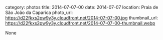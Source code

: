 category: photos 
title: 2014-07-07-00
date: 2014-07-07
location: Praia de São João da Caparica
photo_url: https://d22fkxs2pw9y3y.cloudfront.net/2014-07-07-00.jpg
thumbnail_url: https://d22fkxs2pw9y3y.cloudfront.net/2014-07-07-00-thumbnail.webp

None